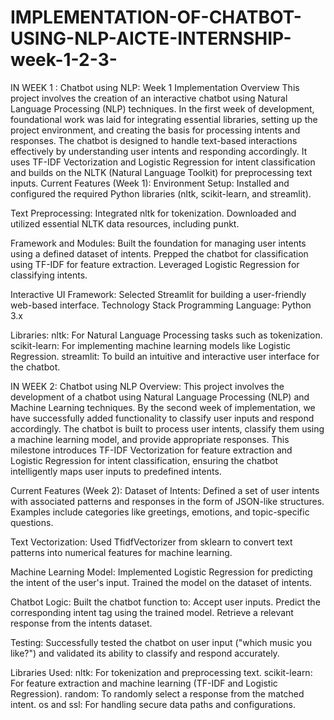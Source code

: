 # IMPLEMENTATION-OF-CHATBOT-USING-NLP-AICTE-INTERNSHIP-week-1-2-3-

IN WEEK 1 : Chatbot using NLP: Week 1 Implementation
Overview
This project involves the creation of an interactive chatbot using Natural Language Processing (NLP) techniques. In the first week of development, foundational work was laid for integrating essential libraries, setting up the project environment, and creating the basis for processing intents and responses.
The chatbot is designed to handle text-based interactions effectively by understanding user intents and responding accordingly. It uses TF-IDF Vectorization and Logistic Regression for intent classification and builds on the NLTK (Natural Language Toolkit) for preprocessing text inputs.
Current Features (Week 1):
Environment Setup: Installed and configured the required Python libraries (nltk, scikit-learn, and streamlit).

Text Preprocessing:
Integrated nltk for tokenization.
Downloaded and utilized essential NLTK data resources, including punkt.

Framework and Modules:
Built the foundation for managing user intents using a defined dataset of intents.
Prepped the chatbot for classification using TF-IDF for feature extraction.
Leveraged Logistic Regression for classifying intents.

Interactive UI Framework:
Selected Streamlit for building a user-friendly web-based interface.
Technology Stack
Programming Language: Python 3.x

Libraries:
nltk: For Natural Language Processing tasks such as tokenization.
scikit-learn: For implementing machine learning models like Logistic Regression.
streamlit: To build an intuitive and interactive user interface for the chatbot.


IN WEEK 2: Chatbot using NLP
Overview:
This project involves the development of a chatbot using Natural Language Processing (NLP) and Machine Learning techniques. By the second week of implementation, we have successfully added functionality to classify user inputs and respond accordingly. The chatbot is built to process user intents, classify them using a machine learning model, and provide appropriate responses.
This milestone introduces TF-IDF Vectorization for feature extraction and Logistic Regression for intent classification, ensuring the chatbot intelligently maps user inputs to predefined intents.

Current Features (Week 2):
Dataset of Intents:
Defined a set of user intents with associated patterns and responses in the form of JSON-like structures.
Examples include categories like greetings, emotions, and topic-specific questions.

Text Vectorization:
Used TfidfVectorizer from sklearn to convert text patterns into numerical features for machine learning.

Machine Learning Model:
Implemented Logistic Regression for predicting the intent of the user's input.
Trained the model on the dataset of intents.

Chatbot Logic:
Built the chatbot function to:
Accept user inputs.
Predict the corresponding intent tag using the trained model.
Retrieve a relevant response from the intents dataset.

Testing:
Successfully tested the chatbot on user input ("which music you like?") and validated its ability to classify and respond accurately.

Libraries Used:
nltk: For tokenization and preprocessing text.
scikit-learn: For feature extraction and machine learning (TF-IDF and Logistic Regression).
random: To randomly select a response from the matched intent.
os and ssl: For handling secure data paths and configurations.



